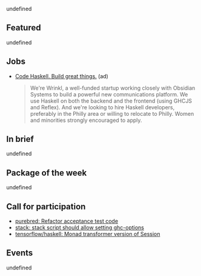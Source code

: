 <!-- 2017-09-28 -->

undefined

## Featured

undefined

## Jobs

-   [Code Haskell. Build great things.](https://www.wrinkl.com/jobs/) (ad)

    > We're Wrinkl, a well-funded startup working closely with Obsidian Systems to build a powerful new communications platform. We use Haskell on both the backend and the frontend (using GHCJS and Reflex). And we're looking to hire Haskell developers, preferably in the Philly area or willing to relocate to Philly. Women and minorities strongly encouraged to apply.

## In brief

undefined

## Package of the week

undefined

## Call for participation

-   [purebred: Refactor acceptance test code](https://github.com/purebred-mua/purebred/issues/67)
-   [stack: stack script should allow setting ghc-options](https://github.com/commercialhaskell/stack/issues/3454)
-   [tensorflow/haskell: Monad transformer version of Session](https://github.com/tensorflow/haskell/issues/153)

## Events

undefined
